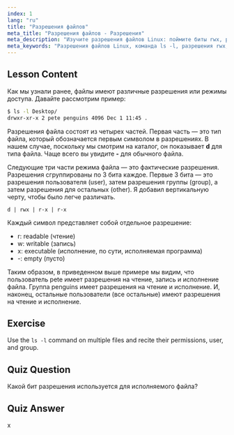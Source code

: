 ```yaml
---
index: 1
lang: "ru"
title: "Разрешения файлов"
meta_title: "Разрешения файлов - Разрешения"
meta_description: "Изучите разрешения файлов Linux: поймите биты rwx, разрешения пользователя, группы и других. Освойте вывод `ls -l` для начинающих. Начните свой путь в Linux!"
meta_keywords: "Разрешения файлов Linux, команда ls -l, разрешения rwx, учебник Linux, режимы файлов, Linux для начинающих, руководство по Linux"
---
```


## Lesson Content

Как мы узнали ранее, файлы имеют различные разрешения или режимы доступа. Давайте рассмотрим пример:

```bash
$ ls -l Desktop/
drwxr-xr-x 2 pete penguins 4096 Dec 1 11:45 .
```

Разрешения файла состоят из четырех частей. Первая часть — это тип файла, который обозначается первым символом в разрешениях. В нашем случае, поскольку мы смотрим на каталог, он показывает **d** для типа файла. Чаще всего вы увидите **-** для обычного файла.

Следующие три части режима файла — это фактические разрешения. Разрешения сгруппированы по 3 бита каждое. Первые 3 бита — это разрешения пользователя (user), затем разрешения группы (group), а затем разрешения для остальных (other). Я добавил вертикальную черту, чтобы было легче различать.

```plaintext
d | rwx | r-x | r-x
```

Каждый символ представляет собой отдельное разрешение:

- r: readable (чтение)
- w: writable (запись)
- x: executable (исполнение, по сути, исполняемая программа)
- -: empty (пусто)

Таким образом, в приведенном выше примере мы видим, что пользователь pete имеет разрешения на чтение, запись и исполнение файла. Группа penguins имеет разрешения на чтение и исполнение. И, наконец, остальные пользователи (все остальные) имеют разрешения на чтение и исполнение.

## Exercise

Use the `ls -l` command on multiple files and recite their permissions, user, and group.

## Quiz Question

Какой бит разрешения используется для исполняемого файла?

## Quiz Answer

x
